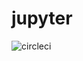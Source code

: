 # jupyter

![circleci][circleci]

[circleci]: https://img.shields.io/circleci/build/gh/vektorcloud/jupyter?color=1dd6c9&logo=CircleCI&logoColor=1dd6c9&style=for-the-badge "jupyter"
